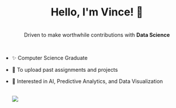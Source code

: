 <h1 align="center"> Hello, I'm Vince! 👋 </h1>
<p align="center">
  <br/>
  Driven to make worthwhile contributions with <strong>Data Science</strong><br/>
</p>
<br>

- ✨ Computer Science Graduate
- 👾 To upload past assignments and projects
- 🌱 Interested in AI, Predictive Analytics, and Data Visualization 
<br></br>

  [<img src="https://img.shields.io/badge/LinkedIn-0077B5?style=for-the-badge&logo=linkedin&logoColor=white">](https://www.linkedin.com/in/vince-misalucha-1462a71b0/)  

<!---
vincemisalucha/vincemisalucha is a ✨ special ✨ repository because its `README.md` (this file) appears on your GitHub profile.
You can click the Preview link to take a look at your changes.
--->
